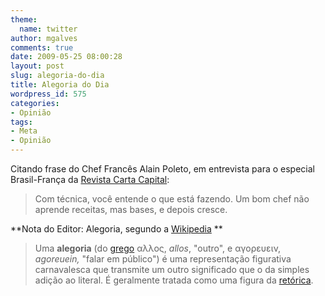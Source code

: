```yaml
---
theme:
  name: twitter
author: mgalves
comments: true
date: 2009-05-25 08:00:28
layout: post
slug: alegoria-do-dia
title: Alegoria do Dia
wordpress_id: 575
categories:
- Opinião
tags:
- Meta
- Opinião
---
```


Citando frase do Chef Francês Alain Poleto, em entrevista para o especial Brasil-França da [Revista Carta Capital](http://www.cartacapital.com.br/):


> Com técnica, você entende o que está fazendo. Um bom chef não aprende receitas, mas bases, e depois cresce.


**Nota do Editor: Alegoria, segundo a [Wikipedia](http://pt.wikipedia.org/wiki/Alegoria)
**


> Uma **alegoria** (do [grego](http://pt.wikipedia.org/wiki/L%C3%ADngua_grega) αλλος, _allos_, "outro", e αγορευειν, _agoreuein,_ "falar em público") é uma representação figurativa carnavalesca que transmite um outro significado que o da simples adição ao literal. É geralmente tratada como uma figura da [retórica](http://pt.wikipedia.org/wiki/Ret%C3%B3rica).
